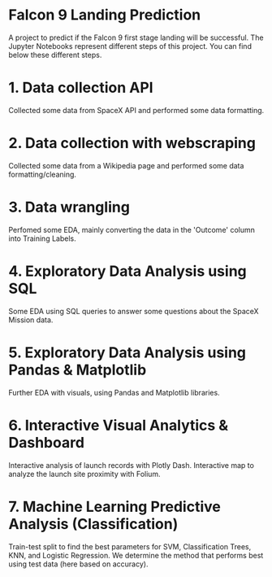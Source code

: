 # Falcon 9 Landing Prediction
 A project to predict if the Falcon 9 first stage landing will be successful.
 The Jupyter Notebooks represent different steps of this project. You can find below these different steps.


# 1. Data collection API
Collected some data from SpaceX API and performed some data formatting.

# 2. Data collection with webscraping
Collected some data from a Wikipedia page and performed some data formatting/cleaning.

# 3. Data wrangling
Perfomed some EDA, mainly converting the data in the 'Outcome' column into Training Labels.

# 4. Exploratory Data Analysis using SQL
Some EDA using SQL queries to answer some questions about the SpaceX Mission data. 

# 5. Exploratory Data Analysis using Pandas & Matplotlib
Further EDA with visuals, using Pandas and Matplotlib libraries.

# 6. Interactive Visual Analytics & Dashboard
Interactive analysis of launch records with Plotly Dash. Interactive map to analyze the launch site proximity with Folium.

# 7. Machine Learning Predictive Analysis (Classification)
Train-test split to find the best parameters for SVM, Classification Trees, KNN, and Logistic Regression. We determine the method that performs best using test data (here based on accuracy). 